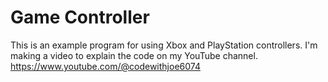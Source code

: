 # Game Controller
This is an example program for using Xbox and PlayStation controllers.
I'm making a video to explain the code on my YouTube channel.
https://www.youtube.com/@codewithjoe6074
